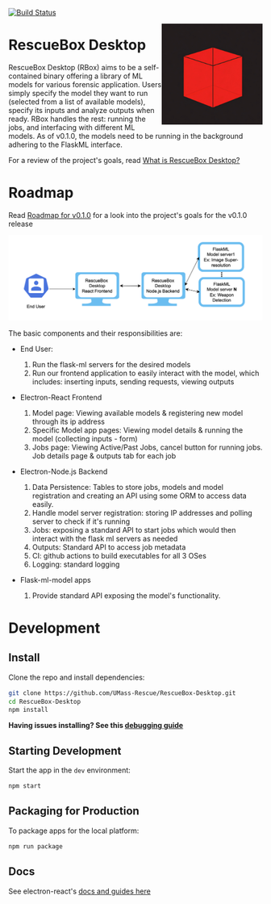 [![Build Status][github-actions-status]][github-actions-url]

<img align="right" width="200" src="./docs/icon.png" width="200" />

# RescueBox Desktop


RescueBox Desktop (RBox) aims to be a self-contained binary offering a library of ML models for various forensic application. Users simply specify the model they want to run (selected from a list of available models), specify its inputs and analyze outputs when ready. RBox handles the rest: running the jobs, and interfacing with different ML models. As of v0.1.0, the models need to be running in the background adhering to the FlaskML interface.

For a review of the project's goals, read [What is RescueBox Desktop?](./docs/what-is-rescuebox-desktop.md)

# Roadmap

Read [Roadmap for v0.1.0](./docs/roadmap-v0.1.0.md) for a look into the project's goals for the v0.1.0 release

![Architecture Diagram v0.1.0](./docs/Architecture-Diagram-v.0.1.0.png)

The basic components and their responsibilities are:

- End User:
  1) Run the flask-ml servers for the desired models
  2) Run our frontend application to easily interact with the model, which includes: inserting inputs, sending requests, viewing outputs

- Electron-React Frontend
  1) Model page: Viewing available models & registering new model through its ip address
  2) Specific Model app pages: Viewing model details & running the model (collecting inputs - form)
  3) Jobs page: Viewing Active/Past Jobs, cancel button for running jobs. Job details page & outputs tab for each job

- Electron-Node.js Backend
  1) Data Persistence: Tables to store jobs, models and model registration and creating an API using some ORM to access data easily.
  2) Handle model server registration: storing IP addresses and polling server to check if it's running
  3) Jobs: exposing a standard API to start jobs which would then interact with the flask ml servers as needed
  4) Outputs: Standard API to access job metadata
  5) CI: github actions to build executables for all 3 OSes
  6) Logging: standard logging

- Flask-ml-model apps
  1) Provide standard API exposing the model's functionality.

# Development

## Install

Clone the repo and install dependencies:

```bash
git clone https://github.com/UMass-Rescue/RescueBox-Desktop.git
cd RescueBox-Desktop
npm install
```

**Having issues installing? See this [debugging guide](https://github.com/electron-react-boilerplate/electron-react-boilerplate/issues/400)**

## Starting Development

Start the app in the `dev` environment:

```bash
npm start
```

## Packaging for Production

To package apps for the local platform:

```bash
npm run package
```

## Docs

See electron-react's [docs and guides here](https://electron-react-boilerplate.js.org/docs/installation)

[github-actions-status]: https://github.com/UMass-Rescue/RescueBox-Desktop/actions/workflows/test.yml/badge.svg?branch=main
[github-actions-url]: https://github.com/UMass-Rescue/RescueBox-Desktop/actions/workflows/test.yml
